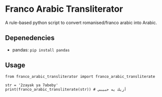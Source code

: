 # Franco Arabic Transliterator
A rule-based python script to convert romanised/franco arabic into Arabic.

## Depenedencies
- pandas: `pip install pandas`

## Usage
```
from franco_arabic_transliterator import franco_arabic_transliterate

str = '2zayak ya 7abeby'
print(franco_arabic_transliterate(str)) # أزيك يه حبيبي

```